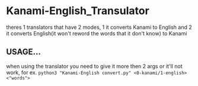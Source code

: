 # Kanami-English_Transulator
theres 1 translators that have 2 modes, 1 it converts Kanami to English and 2 it converts English(it won't reword the words that it don't know) to Kanami
## USAGE...
when using the translator you need to give it more then 2 args or it'll not work,
for ex. `python3 "Kanami-English convert.py" <0-kanami/1-english> <"words">`

